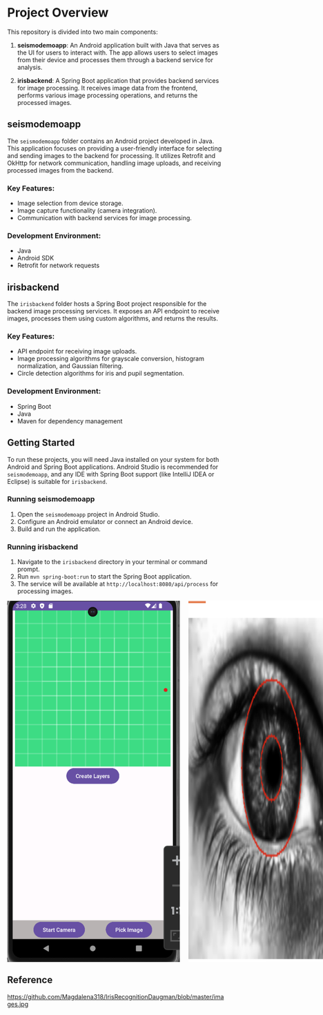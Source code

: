# Project Overview

This repository is divided into two main components:

1. **seismodemoapp**: An Android application built with Java that serves as the UI for users to interact with. The app allows users to select images from their device and processes them through a backend service for analysis.
   

3. **irisbackend**: A Spring Boot application that provides backend services for image processing. It receives image data from the frontend, performs various image processing operations, and returns the processed images.
    

## seismodemoapp

The `seismodemoapp` folder contains an Android project developed in Java. This application focuses on providing a user-friendly interface for selecting and sending images to the backend for processing. It utilizes Retrofit and OkHttp for network communication, handling image uploads, and receiving processed images from the backend.

### Key Features:
- Image selection from device storage.
- Image capture functionality (camera integration).
- Communication with backend services for image processing.

### Development Environment:
- Java
- Android SDK
- Retrofit for network requests

## irisbackend

The `irisbackend` folder hosts a Spring Boot project responsible for the backend image processing services. It exposes an API endpoint to receive images, processes them using custom algorithms, and returns the results.

### Key Features:
- API endpoint for receiving image uploads.
- Image processing algorithms for grayscale conversion, histogram normalization, and Gaussian filtering.
- Circle detection algorithms for iris and pupil segmentation.

### Development Environment:
- Spring Boot
- Java
- Maven for dependency management

## Getting Started

To run these projects, you will need Java installed on your system for both Android and Spring Boot applications. Android Studio is recommended for `seismodemoapp`, and any IDE with Spring Boot support (like IntelliJ IDEA or Eclipse) is suitable for `irisbackend`.

### Running seismodemoapp
1. Open the `seismodemoapp` project in Android Studio.
2. Configure an Android emulator or connect an Android device.
3. Build and run the application.

### Running irisbackend
1. Navigate to the `irisbackend` directory in your terminal or command prompt.
2. Run `mvn spring-boot:run` to start the Spring Boot application.
3. The service will be available at `http://localhost:8080/api/process` for processing images.

<div style="display: flex;">
    <img src="layout.png" alt="UI Layout" width="400" style="margin-right: 20px;">
    <img src="output.png" alt="Output" width="400">
</div>


## Reference
https://github.com/Magdalena318/IrisRecognitionDaugman/blob/master/images.jpg
